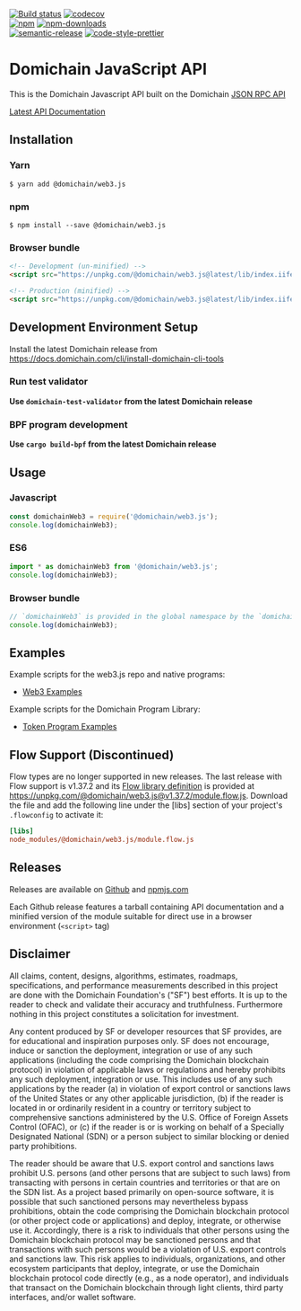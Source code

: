 [![Build status][travis-image]][travis-url]
[![codecov][codecov-image]][codecov-url]
<br>
[![npm][npm-image]][npm-url]
[![npm-downloads][npm-downloads-image]][npm-url]
<br>
[![semantic-release][semantic-release-image]][semantic-release-url]
[![code-style-prettier][code-style-prettier-image]][code-style-prettier-url]

[travis-image]: https://api.travis-ci.org/domichain-labs/domichain-web3.js.svg?branch=master
[travis-url]: https://travis-ci.org/domichain-labs/domichain-web3.js
[codecov-image]: https://codecov.io/gh/domichain-labs/domichain-web3.js/branch/master/graph/badge.svg
[codecov-url]: https://codecov.io/gh/domichain-labs/domichain-web3.js
[npm-image]: https://img.shields.io/npm/v/@domichain/web3.js.svg?style=flat
[npm-downloads-image]: https://img.shields.io/npm/dm/@domichain/web3.js.svg?style=flat
[npm-url]: https://www.npmjs.com/package/@domichain/web3.js
[semantic-release-image]: https://img.shields.io/badge/%20%20%F0%9F%93%A6%F0%9F%9A%80-semantic--release-e10079.svg
[semantic-release-url]: https://github.com/semantic-release/semantic-release
[code-style-prettier-image]: https://img.shields.io/badge/code_style-prettier-ff69b4.svg?style=flat-square
[code-style-prettier-url]: https://github.com/prettier/prettier

# Domichain JavaScript API

This is the Domichain Javascript API built on the Domichain [JSON RPC API](https://docs.domichain.com/apps/jsonrpc-api)

[Latest API Documentation](https://domichain-labs.github.io/domichain-web3.js/)

## Installation

### Yarn

```
$ yarn add @domichain/web3.js
```

### npm

```
$ npm install --save @domichain/web3.js
```

### Browser bundle

```html
<!-- Development (un-minified) -->
<script src="https://unpkg.com/@domichain/web3.js@latest/lib/index.iife.js"></script>

<!-- Production (minified) -->
<script src="https://unpkg.com/@domichain/web3.js@latest/lib/index.iife.min.js"></script>
```

## Development Environment Setup

Install the latest Domichain release from https://docs.domichain.com/cli/install-domichain-cli-tools

### Run test validator

**Use `domichain-test-validator` from the latest Domichain release**

### BPF program development

**Use `cargo build-bpf` from the latest Domichain release**

## Usage

### Javascript

```js
const domichainWeb3 = require('@domichain/web3.js');
console.log(domichainWeb3);
```

### ES6

```js
import * as domichainWeb3 from '@domichain/web3.js';
console.log(domichainWeb3);
```

### Browser bundle

```js
// `domichainWeb3` is provided in the global namespace by the `domichainWeb3.min.js` script bundle.
console.log(domichainWeb3);
```

## Examples

Example scripts for the web3.js repo and native programs:

- [Web3 Examples](https://github.com/domichain-labs/domichain/tree/master/web3.js/examples)

Example scripts for the Domichain Program Library:

- [Token Program Examples](https://github.com/domichain-labs/domichain-program-library/tree/master/token/js/examples)

## Flow Support (Discontinued)

Flow types are no longer supported in new releases. The last release with Flow support is v1.37.2 and its
[Flow library definition](https://flow.org/en/docs/libdefs/) is provided at
https://unpkg.com/@domichain/web3.js@v1.37.2/module.flow.js.
Download the file and add the following line under the [libs] section of your project's `.flowconfig` to
activate it:

```ini
[libs]
node_modules/@domichain/web3.js/module.flow.js
```

## Releases

Releases are available on [Github](https://github.com/domichain-labs/domichain-web3.js/releases)
and [npmjs.com](https://www.npmjs.com/package/@domichain/web3.js)

Each Github release features a tarball containing API documentation and a
minified version of the module suitable for direct use in a browser environment
(`<script>` tag)

## Disclaimer

All claims, content, designs, algorithms, estimates, roadmaps,
specifications, and performance measurements described in this project
are done with the Domichain Foundation's ("SF") best efforts. It is up to
the reader to check and validate their accuracy and truthfulness.
Furthermore nothing in this project constitutes a solicitation for
investment.

Any content produced by SF or developer resources that SF provides, are
for educational and inspiration purposes only. SF does not encourage,
induce or sanction the deployment, integration or use of any such
applications (including the code comprising the Domichain blockchain
protocol) in violation of applicable laws or regulations and hereby
prohibits any such deployment, integration or use. This includes use of
any such applications by the reader (a) in violation of export control
or sanctions laws of the United States or any other applicable
jurisdiction, (b) if the reader is located in or ordinarily resident in
a country or territory subject to comprehensive sanctions administered
by the U.S. Office of Foreign Assets Control (OFAC), or (c) if the
reader is or is working on behalf of a Specially Designated National
(SDN) or a person subject to similar blocking or denied party
prohibitions.

The reader should be aware that U.S. export control and sanctions laws
prohibit U.S. persons (and other persons that are subject to such laws)
from transacting with persons in certain countries and territories or
that are on the SDN list. As a project based primarily on open-source
software, it is possible that such sanctioned persons may nevertheless
bypass prohibitions, obtain the code comprising the Domichain blockchain
protocol (or other project code or applications) and deploy, integrate,
or otherwise use it. Accordingly, there is a risk to individuals that
other persons using the Domichain blockchain protocol may be sanctioned
persons and that transactions with such persons would be a violation of
U.S. export controls and sanctions law. This risk applies to
individuals, organizations, and other ecosystem participants that
deploy, integrate, or use the Domichain blockchain protocol code directly
(e.g., as a node operator), and individuals that transact on the Domichain
blockchain through light clients, third party interfaces, and/or wallet
software.
